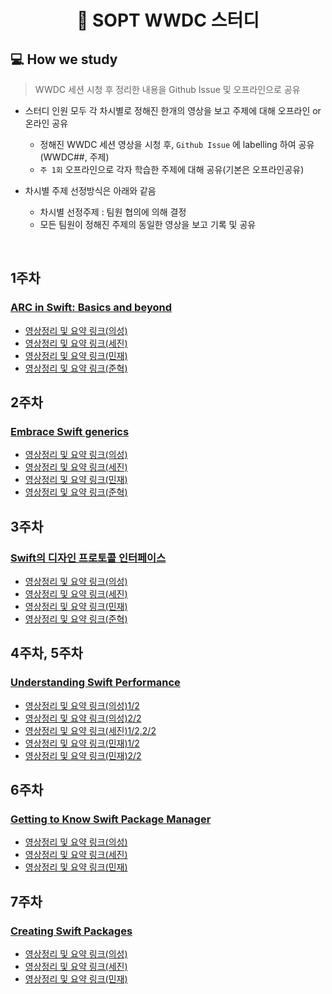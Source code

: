 <div align="center">

#  SOPT WWDC 스터디



</div>

## 💻 How we study
> WWDC 세션 시청 후 정리한 내용을 Github Issue 및 오프라인으로 공유

- 스터디 인원 모두 각 차시별로 정해진 한개의 영상을 보고 주제에 대해 오프라인 or 온라인 공유 
  - 정해진 WWDC 세션 영상을 시청 후, `Github Issue` 에 labelling 하여 공유 (WWDC##, 주제)
  - `주 1회` 오프라인으로 각자 학습한 주제에 대해 공유(기본은 오프라인공유)

- 차시별 주제 선정방식은 아래와 같음
  - 차시별 선정주제 : 팀원 협의에 의해 결정
  - 모든 팀원이 정해진 주제의 동일한 영상을 보고 기록 및 공유
<br/>

## 1주차
### [ARC in Swift: Basics and beyond](https://developer.apple.com/videos/play/wwdc2021/10216/?time=1190)
- [영상정리 및 요약 링크(의성)](https://github.com/SOPT-HIG-WWDC/WWDC/issues/1)
- [영상정리 및 요약 링크(세진)](https://lsj8706.tistory.com/22)
- [영상정리 및 요약 링크(민재)](https://github.com/SOPT-HIG-WWDC/WWDC/issues/3)
- [영상정리 및 요약 링크(준혁)](https://preyhong.tistory.com/3)

## 2주차
### [Embrace Swift generics]()
- [영상정리 및 요약 링크(의성)](https://github.com/SOPT-HIG-WWDC/WWDC/issues/5)
- [영상정리 및 요약 링크(세진)](https://lsj8706.tistory.com/6)
- [영상정리 및 요약 링크(민재)](https://complex-rook-29b.notion.site/WWDC22-Embrace-Swift-generics-27000d8eeebe49e7b9de860cb9bbc56a)
- [영상정리 및 요약 링크(준혁)](https://preyhong.tistory.com/5)

## 3주차
### [Swift의 디자인 프로토콜 인터페이스]()
- [영상정리 및 요약 링크(의성)](https://github.com/SOPT-HIG-WWDC/WWDC/issues/11)
- [영상정리 및 요약 링크(세진)](https://lsj8706.tistory.com/25)
- [영상정리 및 요약 링크(민재)](https://codingmon.tistory.com/48)
- [영상정리 및 요약 링크(준혁)](https://velog.io/@lms7802/WWDC-Design-protocol-interface-in-Swift)

## 4주차, 5주차
### [Understanding Swift Performance]()
- [영상정리 및 요약 링크(의성)1/2](https://github.com/SOPT-HIG-WWDC/WWDC/issues/14)
- [영상정리 및 요약 링크(의성)2/2](https://github.com/SOPT-HIG-WWDC/WWDC/issues/17)
- [영상정리 및 요약 링크(세진)1/2,2/2](https://lsj8706.tistory.com/17)
- [영상정리 및 요약 링크(민재)1/2](https://codingmon.tistory.com/50)
- [영상정리 및 요약 링크(민재)2/2](https://complex-rook-29b.notion.site/Understanding-Swift-Performance-2-db18e5744bb545f4868c8c0311677136)

## 6주차
### [Getting to Know Swift Package Manager]()
- [영상정리 및 요약 링크(의성)](https://github.com/SOPT-HIG-WWDC/WWDC/issues/19)
- [영상정리 및 요약 링크(세진)](https://lsj8706.tistory.com/29)
- [영상정리 및 요약 링크(민재)](https://complex-rook-29b.notion.site/Getting-to-Know-Swift-Package-Manager-b9389140b21b4992a5e468ac732cfaae)

## 7주차
### [Creating Swift Packages]()
- [영상정리 및 요약 링크(의성)](https://github.com/SOPT-HIG-WWDC/WWDC/issues/22)
- [영상정리 및 요약 링크(세진)](https://lsj8706.tistory.com/31)
- [영상정리 및 요약 링크(민재)](https://complex-rook-29b.notion.site/Creating-Swift-Packages-36473c13c3724452a88c8120d271efe7)

